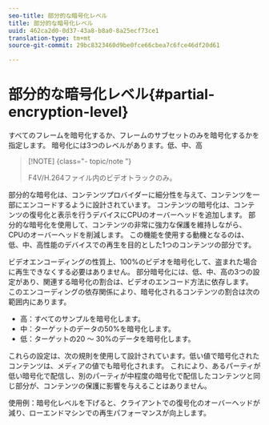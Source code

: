 ```yaml
---
seo-title: 部分的な暗号化レベル
title: 部分的な暗号化レベル
uuid: 462ca2d0-0d37-43a8-b8a0-8a25ecf73ce1
translation-type: tm+mt
source-git-commit: 29bc8323460d9be0fce66cbea7c6fce46df20d61

---
```



# 部分的な暗号化レベル{#partial-encryption-level}

すべてのフレームを暗号化するか、フレームのサブセットのみを暗号化するかを指定します。 暗号化には3つのレベルがあります。低、中、高

>[!NOTE] {class=&quot;- topic/note &quot;}
>
>F4V/H.264ファイル内のビデオトラックのみ。

部分的な暗号化は、コンテンツプロバイダーに細分性を与えて、コンテンツを一部にエンコードするように設計されています。 コンテンツの暗号化は、コンテンツの復号化と表示を行うデバイスにCPUのオーバーヘッドを追加します。 部分的な暗号化を使用して、コンテンツの非常に強力な保護を維持しながら、CPUのオーバーヘッドを削減します。 この機能を使用する動機となるのは、低、中、高性能のデバイスでの再生を目的とした1つのコンテンツの部分です。

ビデオエンコーディングの性質上、100%のビデオを暗号化して、盗まれた場合に再生できなくする必要はありません。 部分暗号化には、低、中、高の3つの設定があり、関連する暗号化の割合は、ビデオのエンコード方法に依存します。 このエンコーディングの依存関係により、暗号化されるコンテンツの割合は次の範囲内にあります。

* 高：すべてのサンプルを暗号化します。
* 中：ターゲットのデータの50%を暗号化します。
* 低：ターゲットの20 ～ 30%のデータを暗号化します。

これらの設定は、次の規則を使用して設計されています。低い値で暗号化されたコンテンツは、メディアの値でも暗号化されます。 これにより、あるパーティが低い暗号化で配信し、別のパーティが中程度の暗号化で配信したコンテンツと同じ部分が、コンテンツの保護に影響を与えることはありません。

使用例：暗号化レベルを下げると、クライアントでの復号化のオーバーヘッドが減り、ローエンドマシンでの再生パフォーマンスが向上します。
